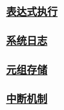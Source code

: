 # [表达式执行](expr_demo/TESTING.md)

# [系统日志](syslog_demo/README.md)

# [元组存储](tuplestore_demo/tuplestore_demo.c)

# [中断机制](pg_interrupt_demo/README.md)